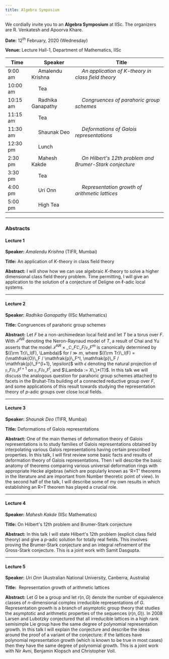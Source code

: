 ```yaml
---
title: Algebra Symposium
---
```

We cordially invite you to an __Algebra Symposium__ at IISc. The organizers are R. Venkatesh and Apoorva Khare.

__Date:__     12<sup>th</sup> February, 2020 (Wednesday)

__Venue:__  Lecture Hall-1, Department of Mathematics, IISc




Time               |   &nbsp;&nbsp;&nbsp;&nbsp; Speaker | &nbsp;&nbsp;&nbsp;&nbsp; Title
--- | --- | --- 
9:00 am  | &nbsp;&nbsp;&nbsp;&nbsp;  Amalendu Krishna | &nbsp;&nbsp;&nbsp;&nbsp; _An application of $K$-theory in class field theory_
10:00 am  | &nbsp;&nbsp;&nbsp;&nbsp;  Tea
10:15 am  | &nbsp;&nbsp;&nbsp;&nbsp;  Radhika Ganapathy  | &nbsp;&nbsp;&nbsp;&nbsp; _Congruences of parahoric group schemes_
11:15 am  | &nbsp;&nbsp;&nbsp;&nbsp;  Tea
11:30 am  | &nbsp;&nbsp;&nbsp;&nbsp;  Shaunak Deo  | &nbsp;&nbsp;&nbsp;&nbsp; _Deformations of Galois representations_
12:30 pm  | &nbsp;&nbsp;&nbsp;&nbsp;  Lunch
2:30 pm  | &nbsp;&nbsp;&nbsp;&nbsp;  Mahesh Kakde  | &nbsp;&nbsp;&nbsp;&nbsp; _On Hilbert's 12th problem and Brumer-Stark conjecture_
3:30 pm  | &nbsp;&nbsp;&nbsp;&nbsp;  Tea
4:00 pm  | &nbsp;&nbsp;&nbsp;&nbsp;  Uri Onn | &nbsp;&nbsp;&nbsp;&nbsp; _Representation growth of arithmetic lattices_
5:00 pm  | &nbsp;&nbsp;&nbsp;&nbsp; High Tea

---

### Abstracts

#### Lecture 1 ​

__Speaker:__ _Amalendu Krishna_ (TIFR, Mumbai)

__Title:__ An application of $K$-theory in class field theory

__Abstract:__ I will show how we can use algebraic $K$-theory to solve a higher dimensional class field theory problem. Time permitting, I will give an application to the solution of a conjecture of Deligne on $\ell$-adic local systems.

---

#### Lecture 2​

__Speaker:__ _Radhika Ganapathy_ (IISc Mathematics)

__Title:__ Congruences of parahoric group schemes

__Abstract:__ Let $F$ be a non-archimedean local field and let $T$ be a torus over $F$. With $\mathcal{T}^{N R}$ denoting the Neron-Raynaud model of $T$, a result of Chai and Yu asserts that the model $\mathcal{T}^{N R} \times\_{\mathfrak{O}\_F} \mathfrak{O}\_F / \mathfrak{p}\_F^m$ is canonically determined by $({\rm Tr}\_l(F), \Lambda)$ for $l \gg m$, where $({\rm Tr}\_l(F) = (\mathfrak{O}\_F / \mathfrak{p}\_F^l, \mathfrak{p}\_F / \mathfrak{p}\_F^{l+1}, \epsilon)$ with $\epsilon$ denoting the natural projection of $\mathfrak{p}\_F / \mathfrak{p}\_F^{l+1}$ on $\mathfrak{p}\_F / \mathfrak{p}\_F^l$, and $\Lambda := X\_\*(T)$. In this talk we will discuss the analogous question for parahoric group schemes attached to facets in the Bruhat-Tits building of a connected reductive group over $F$, and some applications of this result towards studying the representation theory of $p$-adic groups over close local fields.

---

#### Lecture 3​

__Speaker:__ _Shaunak Deo_ (TIFR, Mumbai)

__Title:__ Deformations of Galois representations

__Abstract:__ One of the main themes of deformation theory of Galois representations is to study families of Galois representations obtained by interpolating various Galois representations having certain prescribed properties. In this talk, I will first review some basic facts and results of deformation theory of Galois representations. Then I will describe the basic anatomy of theorems comparing various universal deformation rings with appropriate Hecke algebras (which are popularly known as 'R=T' theorems in the literature and are important from Number theoretic point of view). In the second half of the talk, I will describe some of my own results in which establishing an R=T theorem has played a crucial role.

---

#### Lecture 4​

__Speaker:__ _Mahesh Kakde_ (IISc Mathematics)

__Title:__ On Hilbert's 12th problem and Brumer-Stark conjecture

__Abstract:__ In this talk I will state Hilbert's 12th problem (explicit class field theory) and give a $p$-adic solution for totally real fields. This involves proving the Brumer-Stark conjecture and an integral refinement of the Gross-Stark conjecture. This is a joint work with Samit Dasgupta. 

---

#### Lecture 5​

__Speaker:__ _Uri Onn_ (Australian National University, Canberra, Australia)

__Title:__ ​ Representation growth of arithmetic lattices

__Abstract:__ Let $G$ be a group and let $r(n,G)$ denote the number of equivalence classes of $n$-dimensional complex irreducible representations of $G$. Representation growth is a branch of asymptotic group theory that studies the asymptotic and arithmetic properties of the sequences $(r(n,G))$. In 2008 Larsen and Lubotzky conjectured that all irreducible lattices in a high rank semisimple Lie group have the same degree of polynomial representation growth. In this talk I will explain the conjecture and describe the ideas around the proof of a variant of the conjecture: if the lattices have polynomial representation growth (which is known to be true in most cases) then they have the same degree of polynomial growth. This is a joint work with Nir Avni, Benjamin Klopsch and Christopher Voll.

